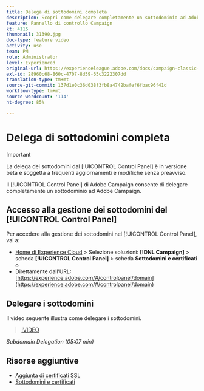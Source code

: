 ```yaml
---
title: Delega di sottodomini completa
description: Scopri come delegare completamente un sottodominio ad Adobe Campaign.
feature: Pannello di controllo Campaign
kt: 4115
thumbnail: 31390.jpg
doc-type: feature video
activity: use
team: PM
role: Administrator
level: Experienced
original-url: https://experienceleague.adobe.com/docs/campaign-classic-learn/tutorials/administrating/control-panel-acc/subdomain-delegation.html
exl-id: 28960c68-860c-4707-8d59-65c3222307dd
translation-type: tm+mt
source-git-commit: 137d1e0c36d038f3fb8a4742bafef6fbac96f41d
workflow-type: tm+mt
source-wordcount: '114'
ht-degree: 85%

---
```


# Delega di sottodomini completa

>[!IMPORTANT]
>
> La delega dei sottodomini dal [!UICONTROL Control Panel] è in versione beta e soggetta a frequenti aggiornamenti e modifiche senza preavviso.

Il [!UICONTROL Control Panel] di Adobe Campaign consente di delegare completamente un sottodominio ad Adobe Campaign.

## Accesso alla gestione dei sottodomini del [!UICONTROL Control Panel]

Per accedere alla gestione dei sottodomini nel [!UICONTROL Control Panel], vai a:

* [Home di Experience Cloud](https://experience.adobe.com/#/home) > Selezione soluzioni: **[!DNL Campaign]** > scheda **[!UICONTROL Control Panel]** > scheda **Sottodomini e certificati**
o
* Direttamente dall’URL: [https://experience.adobe.com/#/controlpanel/domain](https://experience.adobe.com/#/controlpanel/domain)

## Delegare i sottodomini

Il video seguente illustra come delegare i sottodomini.

>[!VIDEO](https://video.tv.adobe.com/v/31390?quality=12)

*Subdomain Delegation (05:07 min)*

## Risorse aggiuntive

* [Aggiunta di certificati SSL](/help/control-panel-tutorials/subdomains-and-certificates/adding-ssl-certificates.md)
* [Sottodomini e certificati](https://docs.adobe.com/content/help/it-IT/control-panel/using/subdomains-and-certificates/renewing-subdomain-certificate.html)
